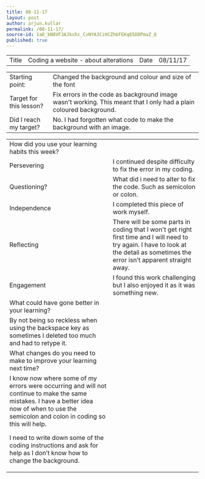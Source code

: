 ```yaml
---
title: 08-11-17
layout: post
author: arjun.kullar
permalink: /08-11-17/
source-id: 1aD_kN8VF3AJkxhc_CvNYA3CiHCZhbFEKq65DDPmaZ_Q
published: true
---
```

<table>
  <tr>
    <td>Title</td>
    <td>Coding a website - about alterations </td>
    <td>Date</td>
    <td>08/11/17</td>
  </tr>
</table>


<table>
  <tr>
    <td>Starting point:</td>
    <td>Changed the background and colour and size of the font</td>
  </tr>
  <tr>
    <td>Target for this lesson?</td>
    <td>Fix errors in the code as background image wasn't working. This meant that I only had a plain coloured background. </td>
  </tr>
  <tr>
    <td>Did I reach my target? </td>
    <td>No. I had forgotten what code to make the background with an image. </td>
  </tr>
</table>


<table>
  <tr>
    <td>How did you use your learning habits this week?</td>
    <td></td>
  </tr>
  <tr>
    <td>Persevering</td>
    <td>I continued despite difficulty to fix the error in my coding.</td>
  </tr>
  <tr>
    <td>Questioning?</td>
    <td>What did i need to alter to fix the code. Such as semicolon or colon.</td>
  </tr>
  <tr>
    <td>Independence</td>
    <td>I completed this piece of work myself. </td>
  </tr>
  <tr>
    <td>Reflecting</td>
    <td>There will be some parts in coding that I won't get right first time and I will need to try again. I have to look at the detail as sometimes the error isn’t apparent straight away.</td>
  </tr>
  <tr>
    <td>Engagement</td>
    <td>I found this work challenging but I also enjoyed it as it was something new. </td>
  </tr>
  <tr>
    <td>What could have gone better in your learning?</td>
    <td></td>
  </tr>
  <tr>
    <td>By not being so reckless when using the backspace key as sometimes I deleted too much and had to retype it. </td>
    <td></td>
  </tr>
  <tr>
    <td>What changes do you need to make to improve your learning next time?</td>
    <td></td>
  </tr>
  <tr>
    <td>I know now where some of my errors were occurring and will not continue to make the same mistakes. I have a better idea now of when to use the semicolon and colon in coding so this will help. 

I need to write down some of the coding instructions and ask for help as I don’t know how to change the background. </td>
    <td></td>
  </tr>
</table>


